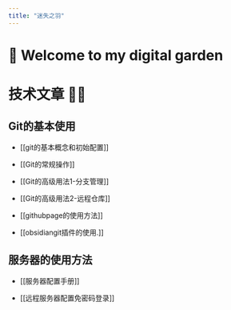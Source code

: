 ```yaml
---
title: "迷失之羽"
---
```


# 🌱 Welcome to my digital garden
# 技术文章 🧑‍💻
## Git的基本使用
- [[git的基本概念和初始配置]]

- [[Git的常规操作]]

- [[Git的高级用法1-分支管理]]

- [[Git的高级用法2-远程仓库]]

- [[githubpage的使用方法]]

- [[obsidiangit插件的使用.]]

## 服务器的使用方法
- [[服务器配置手册]]

- [[远程服务器配置免密码登录]]
